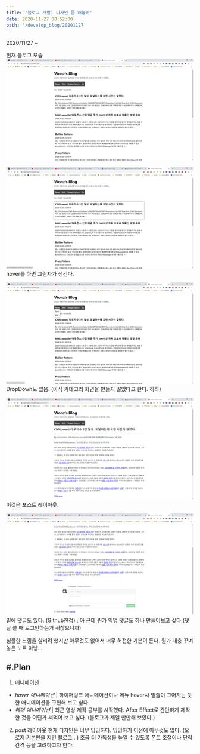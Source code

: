 ```yaml
---
title: '블로그 개발) 디자인 좀 해볼까'
date: 2020-11-27 00:52:00
path: '/develop_blog/20201127'
---
```


2020/11/27 ~ 

현재 블로그 모습
![beforeDevelop](./img/2020-11-27_1.png)

![beforeDevelop](./img/2020-11-27_2.png)
hover를 하면 그림자가 생긴다.

![beforeDevelop](./img/2020-11-27_3.png)
DropDown도 있음. (아직 카테고리 화면을 만들지 않았다고 한다. 하하)

![beforeDevelop](./img/2020-11-27_4.png)
이것은 포스트 레이아웃.

![beforeDevelop](./img/2020-11-27_5.png)
밑에 댓글도 있다. (Github한정) ; 아 근데 뭔가 익명 댓글도 하나 만들어보고 싶다.(댓글 쓸 때 로그인하는거 귀찮으니까)

심플한 느낌을 살리려 했지만 아무것도 없어서 너무 허전한 기분이 든다.
뭔가 대충 꾸며놓은 노트 마냥...

## #.Plan
1. 애니메이션
* *hover 애니메이션* | 하이퍼링크 애니메이션이나 메뉴 hover시 밑줄이 그어지는 듯한 애니메이션을 구현해 보고 싶다.
* *헤더 애니메이션* | 최근 영상 제작 공부를 시작했다. After Effect로 간단하게 제작한 것을 어딘가 써먹어 보고 싶다. (블로그가 제일 만만해 보였다.)

2. post 레이아웃
현재 디자인은 너무 밍밍하다. 밍밍하기 이전에 아무것도 없다. (오로지 기본만을 지킨 블로그...) 조금 더 가독성을 높일 수 있도록 폰트 조절이나 단락 간격 등을 고려하고자 한다.